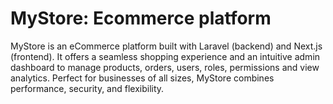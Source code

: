 # MyStore: Ecommerce platform
MyStore is an eCommerce platform built with Laravel (backend) and Next.js (frontend). It offers a seamless shopping experience and an intuitive admin dashboard to manage products, orders, users, roles, permissions and view analytics. Perfect for businesses of all sizes, MyStore combines performance, security, and flexibility.
